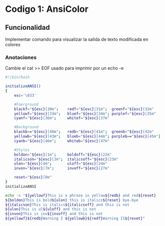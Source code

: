 # Codigo 1: AnsiColor

## Funcionalidad
Implementar comando para visualizar la salida de texto modificada en colores

### **Anotaciones**
Cambie el cat >> EOF usado para imprimir por un echo -e

```bash
#!/bin/bash

initializeANSI()
{
    esc='\033'

    #Foerground
    blackf="${esc}[30m";    redf="${esc}[31m";  greenf="${esc}[32m"
    yellowf="${esc}[33m";   bluef="${esc}[34m"; purplef="${esc}[35m"
    cyanf="${esc}[36m";     whitef="${esc}[37m"

    #Background
    blackb=="${esc}[40m";   redb="${esc}[41m";  greenb="${esc}[42m"
    yellowb="${esc}[43m";   blueb="${esc}[44m"; purpleb=="${esc}[45m"|
    cyanb="${esc}[46m";     whiteb="${esc}[47m"

    #Styles
    boldon="${esc}[1m";     boldoff="${esc}[22m"
    italicson="${esc}[3m";  italicsoff="${esc}[23m"
    ulon="${esc}[4m";       uloff="${esc}[24m"
    invon="${esc}[7m";      invoff="${esc}[27m"

    reset="${esc}[0m"
}
initializeANSI

echo -e "${yellowf}This is a phrase in yellow${redb} and red${reset}
${boldon}This is bold${ulon} this is italics${reset} bye-bye
${italicson}This is italics${italicsoff} and this is not
${ulon}This is ul${uloff} and this is not
${invon}This is inv${invoff} and this is not
${yellowf}${redb}Warning I ${yellowb}${redf}Warning II${reset}"
```
